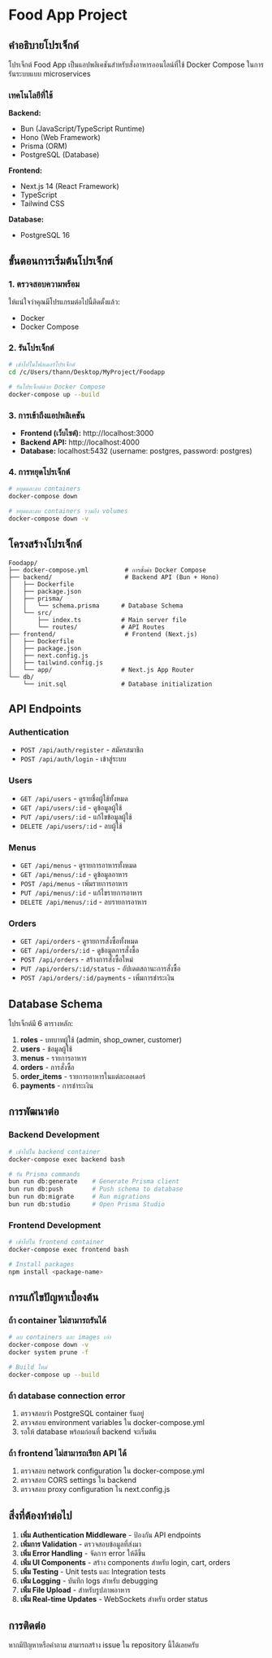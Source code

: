 # Food App Project

## คำอธิบายโปรเจ็กต์

โปรเจ็กต์ Food App เป็นแอปพลิเคชันสำหรับสั่งอาหารออนไลน์ที่ใช้ Docker Compose ในการรันระบบแบบ microservices

### เทคโนโลยีที่ใช้

**Backend:**
- Bun (JavaScript/TypeScript Runtime)
- Hono (Web Framework)
- Prisma (ORM)
- PostgreSQL (Database)

**Frontend:**
- Next.js 14 (React Framework)
- TypeScript
- Tailwind CSS

**Database:**
- PostgreSQL 16

## ขั้นตอนการเริ่มต้นโปรเจ็กต์

### 1. ตรวจสอบความพร้อม

ให้แน่ใจว่าคุณมีโปรแกรมต่อไปนี้ติดตั้งแล้ว:
- Docker
- Docker Compose

### 2. รันโปรเจ็กต์

```bash
# เข้าไปในโฟลเดอร์โปรเจ็กต์
cd /c/Users/thann/Desktop/MyProject/Foodapp

# รันโปรเจ็กต์ด้วย Docker Compose
docker-compose up --build
```

### 3. การเข้าถึงแอปพลิเคชัน

- **Frontend (เว็บไซต์):** http://localhost:3000
- **Backend API:** http://localhost:4000
- **Database:** localhost:5432 (username: postgres, password: postgres)

### 4. การหยุดโปรเจ็กต์

```bash
# หยุดและลบ containers
docker-compose down

# หยุดและลบ containers รวมถึง volumes
docker-compose down -v
```

## โครงสร้างโปรเจ็กต์

```
Foodapp/
├── docker-compose.yml          # การตั้งค่า Docker Compose
├── backend/                    # Backend API (Bun + Hono)
│   ├── Dockerfile
│   ├── package.json
│   ├── prisma/
│   │   └── schema.prisma      # Database Schema
│   └── src/
│       ├── index.ts           # Main server file
│       └── routes/            # API Routes
├── frontend/                   # Frontend (Next.js)
│   ├── Dockerfile
│   ├── package.json
│   ├── next.config.js
│   ├── tailwind.config.js
│   └── app/                   # Next.js App Router
└── db/
    └── init.sql               # Database initialization
```

## API Endpoints

### Authentication
- `POST /api/auth/register` - สมัครสมาชิก
- `POST /api/auth/login` - เข้าสู่ระบบ

### Users
- `GET /api/users` - ดูรายชื่อผู้ใช้ทั้งหมด
- `GET /api/users/:id` - ดูข้อมูลผู้ใช้
- `PUT /api/users/:id` - แก้ไขข้อมูลผู้ใช้
- `DELETE /api/users/:id` - ลบผู้ใช้

### Menus
- `GET /api/menus` - ดูรายการอาหารทั้งหมด
- `GET /api/menus/:id` - ดูข้อมูลอาหาร
- `POST /api/menus` - เพิ่มรายการอาหาร
- `PUT /api/menus/:id` - แก้ไขรายการอาหาร
- `DELETE /api/menus/:id` - ลบรายการอาหาร

### Orders
- `GET /api/orders` - ดูรายการสั่งซื้อทั้งหมด
- `GET /api/orders/:id` - ดูข้อมูลการสั่งซื้อ
- `POST /api/orders` - สร้างการสั่งซื้อใหม่
- `PUT /api/orders/:id/status` - อัปเดตสถานะการสั่งซื้อ
- `POST /api/orders/:id/payments` - เพิ่มการชำระเงิน

## Database Schema

โปรเจ็กต์มี 6 ตารางหลัก:
1. **roles** - บทบาทผู้ใช้ (admin, shop_owner, customer)
2. **users** - ข้อมูลผู้ใช้
3. **menus** - รายการอาหาร
4. **orders** - การสั่งซื้อ
5. **order_items** - รายการอาหารในแต่ละออเดอร์
6. **payments** - การชำระเงิน

## การพัฒนาต่อ

### Backend Development
```bash
# เข้าไปใน backend container
docker-compose exec backend bash

# รัน Prisma commands
bun run db:generate    # Generate Prisma client
bun run db:push        # Push schema to database
bun run db:migrate     # Run migrations
bun run db:studio      # Open Prisma Studio
```

### Frontend Development
```bash
# เข้าไปใน frontend container
docker-compose exec frontend bash

# Install packages
npm install <package-name>
```

## การแก้ไขปัญหาเบื้องต้น

### ถ้า container ไม่สามารถรันได้
```bash
# ลบ containers และ images เก่า
docker-compose down -v
docker system prune -f

# Build ใหม่
docker-compose up --build
```

### ถ้า database connection error
1. ตรวจสอบว่า PostgreSQL container รันอยู่
2. ตรวจสอบ environment variables ใน docker-compose.yml
3. รอให้ database พร้อมก่อนที่ backend จะเริ่มต้น

### ถ้า frontend ไม่สามารถเรียก API ได้
1. ตรวจสอบ network configuration ใน docker-compose.yml
2. ตรวจสอบ CORS settings ใน backend
3. ตรวจสอบ proxy configuration ใน next.config.js

## สิ่งที่ต้องทำต่อไป

1. **เพิ่ม Authentication Middleware** - ป้องกัน API endpoints
2. **เพิ่มการ Validation** - ตรวจสอบข้อมูลที่ส่งมา
3. **เพิ่ม Error Handling** - จัดการ error ให้ดีขึ้น
4. **เพิ่ม UI Components** - สร้าง components สำหรับ login, cart, orders
5. **เพิ่ม Testing** - Unit tests และ Integration tests
6. **เพิ่ม Logging** - บันทึก logs สำหรับ debugging
7. **เพิ่ม File Upload** - สำหรับรูปภาพอาหาร
8. **เพิ่ม Real-time Updates** - WebSockets สำหรับ order status

## การติดต่อ

หากมีปัญหาหรือคำถาม สามารถสร้าง issue ใน repository นี้ได้เลยครับ